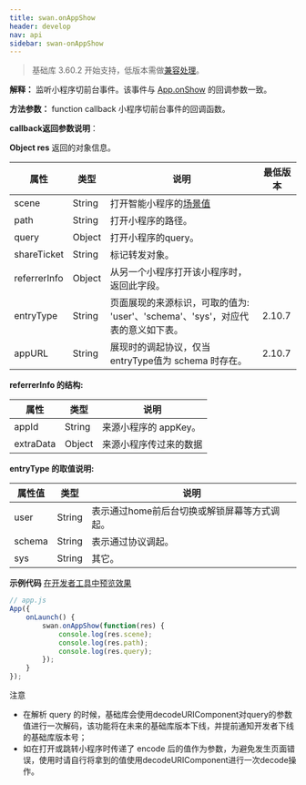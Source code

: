 ```yaml
---
title: swan.onAppShow
header: develop
nav: api
sidebar: swan-onAppShow
---
```


 
> 基础库 3.60.2 开始支持，低版本需做[兼容处理](https://smartprogram.baidu.com/docs/develop/swan/compatibility/)。

**解释：** 监听小程序切前台事件。该事件与 [App.onShow](/develop/framework/app_service_register/) 的回调参数一致。

**方法参数：** function callback
小程序切前台事件的回调函数。

**callback返回参数说明**：

**Object res**
返回的对象信息。

|属性  |类型  |说明  |最低版本|
|---- | ---- | ---- |---|
|scene | String | 打开智能小程序的<a href="http://smartprogram.baidu.com/docs/data/scene/">场景值</a> | |
|path|String|打开小程序的路径。| |
|query|Object|打开小程序的query。| |
|shareTicket|String|标记转发对象。| |
|referrerInfo|Object|从另一个小程序打开该小程序时，返回此字段。| |
|entryType|String|页面展现的来源标识，可取的值为: 'user'、'schema'、'sys'，对应代表的意义如下表。|2.10.7|
|appURL| String|展现时的调起协议，仅当entryType值为 schema 时存在。|2.10.7|

**referrerInfo 的结构:**

|属性|类型|说明|
|---- | ---- | ---- |
|appId|String|来源小程序的 appKey。|  
|extraData|Object|来源小程序传过来的数据|  

**entryType 的取值说明:**

|属性值|类型|说明|
|----|----|----|
|user|String|表示通过home前后台切换或解锁屏幕等方式调起。|
|schema|String|表示通过协议调起。|
|sys|String|其它。|

**示例代码**
<a href="swanide://fragment/68fb2a8f3e534b87eb78cf2f3131754c1566460332372" title="在开发者工具中预览效果" target="_self">在开发者工具中预览效果</a>

```js
// app.js
App({
    onLaunch() {
        swan.onAppShow(function(res) {
            console.log(res.scene);
            console.log(res.path);
            console.log(res.query);
        });
    }
});
```


<div class="m-doc-custom-examples">
<div class="m-doc-custom-examples-warning">
    <p class="m-doc-custom-examples-title">注意</p><p class="m-doc-custom-examples-text"><ul><li>在解析 query 的时候，基础库会使用decodeURIComponent对query的参数值进行一次解码，该功能将在未来的基础库版本下线，并提前通知开发者下线的基础库版本号；</li><li>如在打开或跳转小程序时传递了 encode 后的值作为参数，为避免发生页面错误，使用时请自行将拿到的值使用decodeURIComponent进行一次decode操作。</li></ul></p>
</div>
</div>
